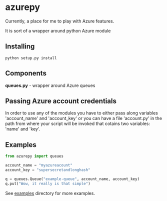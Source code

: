 # azurepy

Currently, a place for me to play with Azure features.

It is sort of a wrapper around python Azure module

## Installing
```
python setup.py install
```
## Components
**queues.py** - wrapper around Azure queues

## Passing Azure account credentials 
In order to use any of the modules you have to either pass along variables 'account_name' and 'account_key'
or you can have a file 'account.py' in the path from where your script will be invoked that cotains two variables: 'name' and 'key'.
## Examples
```python
from azurepy import queues

account_name = "myazureacount"
account_key = "supersecretandlonghash"

q = queues.Queue("example-queue", account_name, account_key)
q.put("Wow, it really is that simple")
```
See [examples](https://github.com/fxlv/azurepy/tree/master/examples) directory for more examples.

